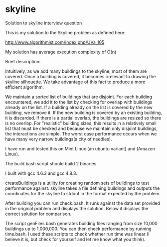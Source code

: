 # skyline
Solution to skyline interview question

This is my solution to the Skyline problem as defined here:

http://www.algorithmist.com/index.php/UVa_105

My solution has average execution complexity of O(n)

Brief description:

Intuitively, as we add many buildings to the skyline, most of them are covered.  Once a building is covered, it becomes irrelevant to drawing the skyline silhouette.  We take advantage of this fact to produce a more efficient algorithm.

We maintain a sorted list of buildings that are disjoint.  For each building encountered, we add it to the list by checking for overlap with buildings already on the list.  If a building already on the list is covered by the new building, we remove it.  If the new building is covered by an existing building, it is discarded.  If there is a partial overlap, the buildings are resized so there is no overlap.  For "realistic" building sizes, this results in a relatively small list that must be checked and because we maintain only disjoint buildings, the interactions are simple.  The worst case performance occurs when we have many very narrow buildings(a city of needles).

I have run and tested this on Mint Linux (an ubuntu variant) and (Amazon Linux).

The build.bash script should build 2 binaries.

I built with gcc 4.6.3 and gcc 4.8.3.

createBuildings is a utility for creating random sets of buildings to test performance against.
skyline takes a file defining buildings and outputs the coordinates for the skyline to stdout in the format expected by the problem.

After building you can run check.bash.  It runs against the data set provided in the original problem and displays the solution.  Below it displays the correct solution for comparison.

The script genFiles.bash generates building files ranging from size 10,000 buildings up to 1,000,000.  You can then check performance by running time.bash.  I used these scripts to check whether run time was linear (I believe it is, but check for yourself and let me know what you think).

